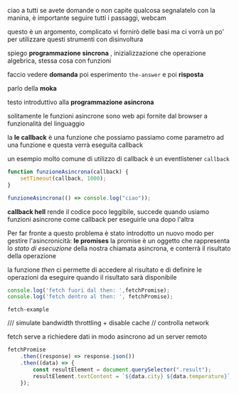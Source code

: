 
ciao a tutti
se avete domande o non capite qualcosa segnalatelo con la manina, è importante seguire tutti i passaggi, webcam

questo è un argomento, complicato vi fornirò 
delle basi ma ci vorrà un po' per utilizzare questi strumenti con disinvoltura

spiego **programmazione sincrona** , inizializzazione che operazione algebrica, stessa cosa con funzioni

faccio vedere **domanda** poi esperimento `the-answer` e poi **risposta**

parlo della **moka**

testo introduttivo alla **programmazione asincrona**

solitamente le funzioni asincrone sono web api fornite dal browser a funzionalità del linguaggio

la **le callback** è una funzione che possiamo passiamo come parametro ad una funzione
e questa verrà eseguita callback

un esempio molto comune di utilizzo di callback è un eventlistener `callback`

```js
function funzioneAsincrona(callback) {
    setTimeout(callback, 1000);
}

funzioneAsincrona(() => console.log("ciao"));
```

**callback hell** rende il codice poco leggibile, succede quando usiamo funzioni asincrone 
come callback per eseguirle una dopo l'altra

Per far fronte a questo problema è stato introdotto un nuovo modo per gestire l'asincronicità: **le promises**
la promise è un oggetto che rappresenta lo *stato di esecuzione* della nostra chiamata asincrona, e conterrà il risultato della operazione

la funzione *then* ci permette di accedere al risultato e di definire le operazioni da eseguire quando il risultato sarà disponibile
```js
console.log('fetch fuori dal then: ',fetchPromise);
console.log('fetch dentro al then: ', fetchPromise);

``` 

`fetch-example`

/// simulate bandwidth throttling + disable cache
// controlla network

fetch serve a richiedere dati in modo asincrono ad un server remoto

```js
fetchPromise
    .then((response) => response.json())
    .then((data) => {
        const resultElement = document.querySelector(".result");
        resultElement.textContent = `${data.city} ${data.temperature}`;
    });
```



